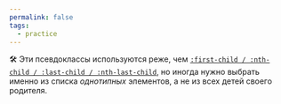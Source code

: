 ```yaml
---
permalink: false
tags:
  - practice
---
```

🛠 Эти псевдоклассы используются реже, чем [`:first-child / :nth-child / :last-child / :nth-last-child`](/css/doka/child), но иногда нужно выбрать именно из списка _однотипных_ элементов, а не из всех детей своего родителя.
